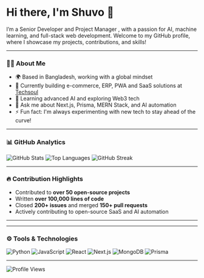 # Hi there, I'm Shuvo 👋

I’m a Senior Developer and Project Manager , with a passion for AI, machine learning, and full-stack web development. Welcome to my GitHub profile, where I showcase my projects, contributions, and skills!

---

### 👨‍💻 About Me
- 🌍 Based in Bangladesh, working with a global mindset
- 🔭 Currently building e-commerce, ERP, PWA and SaaS solutions at [Techsoul](https://github.com/YOUR_COMPANY_REPO)
- 🌱 Learning advanced AI and exploring Web3 tech
- 💬 Ask me about Next.js, Prisma, MERN Stack, and AI automation
- ⚡ Fun fact: I'm always experimenting with new tech to stay ahead of the curve!

---

### 📊 GitHub Analytics

![GitHub Stats](https://github-readme-stats.vercel.app/api?username=CoderMohammadShuvo&show_icons=true&theme=radical)
![Top Languages](https://github-readme-stats.vercel.app/api/top-langs/?username=CoderMohammadShuvo&layout=compact&theme=radical)
![GitHub Streak](https://streak-stats.demolab.com/?user=CoderMohammadShuvo&theme=radical)

---

### 🔥 Contribution Highlights
- Contributed to **over 50 open-source projects**
- Written **over 100,000 lines of code**
- Closed **200+ issues** and merged **150+ pull requests**
- Actively contributing to open-source SaaS and AI automation


---


---

### ⚙️ Tools & Technologies
![Python](https://img.shields.io/badge/-Python-3776AB?logo=python&logoColor=white)
![JavaScript](https://img.shields.io/badge/-JavaScript-F7DF1E?logo=javascript&logoColor=black)
![React](https://img.shields.io/badge/-React-61DAFB?logo=react&logoColor=black)
![Next.js](https://img.shields.io/badge/-Next.js-000000?logo=nextdotjs&logoColor=white)
![MongoDB](https://img.shields.io/badge/-MongoDB-47A248?logo=mongodb&logoColor=white)
![Prisma](https://img.shields.io/badge/-Prisma-2D3748?logo=prisma&logoColor=white)

---




![Profile Views](https://komarev.com/ghpvc/?username=CoderMohammadShuvo&color=blue)
